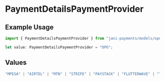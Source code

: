 # PaymentDetailsPaymentProvider

## Example Usage

```typescript
import { PaymentDetailsPaymentProvider } from "jani-payments/models/operations";

let value: PaymentDetailsPaymentProvider = "DPO";
```

## Values

```typescript
"MPESA" | "AIRTEL" | "MTN" | "STRIPE" | "PAYSTACK" | "FLUTTERWAVE" | "TIGO" | "ORANGE" | "DPO" | "SELCOM"
```